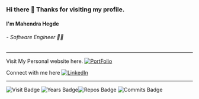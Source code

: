 ### Hi there 👋 Thanks for visiting my profile.
#### I'm Mahendra Hegde
###### -  Software Engineer 👨‍💻 
----
Visit My Personal website here.  [![PortFolio](https://shields.io/badge/portfolio-gray?logo=react&style=plastic)](https://mahendrahegde.github.io/portfolio/)

Connect with me here   [![LinkedIn](https://shields.io/badge/linkedIn-blue?logo=linkedin&style=plastic)](https://www.linkedin.com/in/mahendrahegde9)

----

![Visit Badge](https://badges.pufler.dev/visits/mahendraHegde/mahendraHegde) ![Years Badge](https://badges.pufler.dev/years/mahendraHegde)![Repos Badge](https://badges.pufler.dev/repos/mahendraHegde) ![Commits Badge](https://badges.pufler.dev/commits/yearly/mahendraHegde)



<!--
**mahendraHegde/mahendraHegde** is a ✨ _special_ ✨ repository because its `README.md` (this file) appears on your GitHub profile.

Here are some ideas to get you started:

- 🔭 I’m currently working on ...
- 🌱 I’m currently learning ...
- 👯 I’m looking to collaborate on ...
- 🤔 I’m looking for help with ...
- 💬 Ask me about ...
- 📫 How to reach me: ...
- 😄 Pronouns: ...
- ⚡ Fun fact: ...
-->
